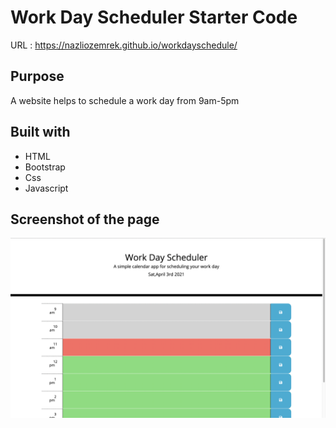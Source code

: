 # Work Day Scheduler Starter Code
URL : https://nazliozemrek.github.io/workdayschedule/

## Purpose
A website helps to schedule a work day from 9am-5pm

## Built with
* HTML
* Bootstrap
* Css
* Javascript
## Screenshot of the page

![Screenshots of the page](./assets/image/ss.png)
